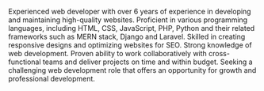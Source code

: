 Experienced web developer with over 6 years of experience in developing and maintaining high-quality websites. Proficient in various programming languages, including HTML, CSS, JavaScript, PHP, Python and their related frameworks such as MERN stack, Django and Laravel. Skilled in creating responsive designs and optimizing websites for SEO. Strong knowledge of web development. Proven ability to work collaboratively with cross-functional teams and deliver projects on time and within budget. Seeking a challenging web development role that offers an opportunity for growth and professional development.
